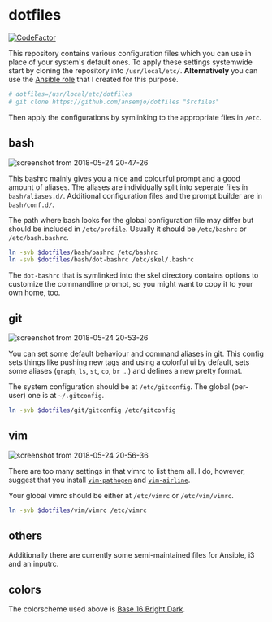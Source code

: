 # dotfiles

[![CodeFactor](https://www.codefactor.io/repository/github/ansemjo/dotfiles/badge)](https://www.codefactor.io/repository/github/ansemjo/dotfiles)

This repository contains various configuration files which you can use in place
of your system's default ones. To apply these settings systemwide start by
cloning the repository into `/usr/local/etc/`. **Alternatively** you can use
the [Ansible role](https://github.com/ansemjo/role-dotfiles) that I created for
this purpose.

```bash
# dotfiles=/usr/local/etc/dotfiles
# git clone https://github.com/ansemjo/dotfiles "$rcfiles"
```

Then apply the configurations by symlinking to the appropriate files in `/etc`.

## bash

![screenshot from 2018-05-24 20-47-26](https://user-images.githubusercontent.com/11139925/40505161-ecadccc2-5f82-11e8-8331-5bf86bf9e683.png)

This bashrc mainly gives you a nice and colourful prompt and a good amount of
aliases. The aliases are individually split into seperate files in
`bash/aliases.d/`. Additional configuration files and the prompt builder are in
`bash/conf.d/`.

The path where bash looks for the global configuration file may differ but
should be included in `/etc/profile`. Usually it should be `/etc/bashrc` or
`/etc/bash.bashrc`.

```bash
ln -svb $dotfiles/bash/bashrc /etc/bashrc
ln -svb $dotfiles/bash/dot-bashrc /etc/skel/.bashrc
```

The `dot-bashrc` that is symlinked into the skel directory contains options
to customize the commandline prompt, so you might want to copy it to your own home, too.

## git

![screenshot from 2018-05-24 20-53-26](https://user-images.githubusercontent.com/11139925/40505468-c3f38406-5f83-11e8-927c-7eb0067e5c57.png)

You can set some default behaviour and command aliases in git. This config sets
things like pushing new tags and using a colorful ui by default, sets some
aliases (`graph`, `ls`, `st`, `co`, `br` ...) and defines a new pretty
format.

The system configuration should be at `/etc/gitconfig`. The global (per-user)
one is at `~/.gitconfig`.

```bash
ln -svb $dotfiles/git/gitconfig /etc/gitconfig
```

## vim

![screenshot from 2018-05-24 20-56-36](https://user-images.githubusercontent.com/11139925/40505592-391dc656-5f84-11e8-8e40-3dc02d5554db.png)

There are too many settings in that vimrc to list them all. I do, however, suggest that you install
[`vim-pathogen`](https://github.com/tpope/vim-pathogen) and [`vim-airline`](https://github.com/vim-airline/vim-airline).

Your global vimrc should be either at `/etc/vimrc` or `/etc/vim/vimrc`.

```bash
ln -svb $dotfiles/vim/vimrc /etc/vimrc
```

## others

Additionally there are currently some semi-maintained files for Ansible, i3 and an inputrc.

## colors

The colorscheme used above is [Base 16 Bright Dark](https://github.com/aaron-williamson/base16-gnome-terminal).
